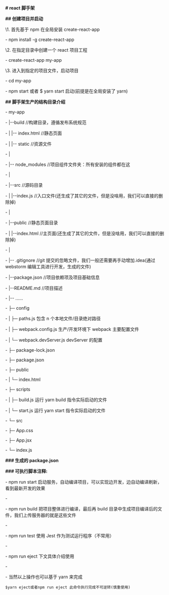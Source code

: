 **# react 脚手架**

**## 创建项目并启动**

\1. 首先基于 npm 在全局安装 create-react-app

\- npm install -g create-react-app

  \2. 在指定目录中创建一个 react 项目工程

\- create-react-app my-app

  \3. 进入到指定的项目文件，启动项目

\- cd my-app

\- npm start 或者 \$ yarn start 启动(前提是在全局安装了 yarn)

**## 脚手架生产的结构目录介绍**

\- my-app

\- |--build //构建目录，遵循发布系统规范

\- | |-- index.html //静态页面

\- | |-- static //资源文件

\- |

\- |-- node_modules //项目组件文件夹：所有安装的组件都在这

\- |

\- |--src //源码目录

\- | |--index.js //入口文件(还生成了其它的文件，但是没啥用，我们可以直接的删除掉)

\- |

\- |--public //静态页面目录

\- | |--index.html //主页面(还生成了其它的文件，但是没啥用，我们可以直接的删除掉)

\- |

\- |-- .gitignore //git 提交的忽略文件，我们一般还需要再手动增加.idea(通过 webstorm 编辑工具进行开发，生成的文件)

\- |--package.json //项目依赖项及项目基础信息

\- |--README.md //项目描述

\- |-- ......

\- ├─ config

\- | ├─ paths.js 包含 n 个本地文件/目录绝对路径

\- | ├─ webpack.config.js 生产/开发环境下 webpack 主要配置文件

\- | └─ webpack.devServer.js devServer 的配置

\- ├─ package-lock.json

\- ├─ package.json

\- ├─ public

\- | └─ index.html

\- ├─ scripts

\- | ├─ build.js 运行 yarn build 指令实际启动的文件

\- | └─ start.js 运行 yarn start 指令实际启动的文件

\- └─ src

\- ├─ App.css

\- ├─ App.jsx

\- └─ index.js

**### 生成的 package.json**

**### 可执行脚本注释:**

\- npm run start 启动服务，自动编译项目，可以实现边开发，边自动编译刷新，看到最新开发的效果

\-

\- npm run build 把项目整体进行编译，最后再 build 目录中生成项目编译后的文件，我们上传服务器的就是这些文件

\-

\- npm run test 使用 Jest 作为测试运行程序（不常用）

\-

\- npm run eject 下文具体介绍使用

\-

\- 当然以上操作也可以基于 yarn 来完成

```
$yarn eject或者npm run eject 此命令执行完成不可逆转(慎重使用)
```